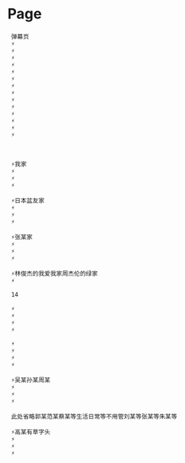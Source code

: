 # Page
     
     弹幕页
     ⚡
     ⚡
     ⚡
     ⚡
     ⚡
     ⚡
     ⚡
     ⚡
     ⚡
     ⚡
     ⚡
     ⚡
     ⚡
     ⚡
     
     
     
     ⚡我家
     ⚡
     ⚡
     ⚡
     
     ⚡日本盆友家
     ⚡
     ⚡
     ⚡
     
     ⚡张某家
     ⚡
     ⚡
     ⚡
     
     ⚡林俊杰的我爱我家周杰伦的绿家
     ⚡
     
     14
     
     ⚡
     ⚡
     ⚡
     ⚡
     
     ⚡  
     ⚡
     ⚡
     ⚡
    
     ⚡吴某孙某周某
     ⚡
     ⚡
     ⚡
     
     此处省略郭某范某蔡某等生活日常等不用管刘某等张某等朱某等
     
     ⚡高某有草字头
     ⚡
     ⚡
     ⚡
     
